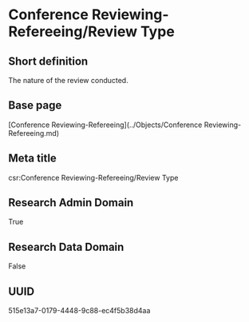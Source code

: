 # Conference Reviewing-Refereeing/Review Type
## Short definition
The nature of the review conducted.
## Base page
[Conference Reviewing-Refereeing](../Objects/Conference Reviewing-Refereeing.md)
## Meta title
csr:Conference Reviewing-Refereeing/Review Type
## Research Admin Domain
True
## Research Data Domain
False
## UUID
515e13a7-0179-4448-9c88-ec4f5b38d4aa

